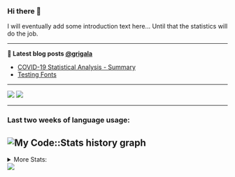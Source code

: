 ### Hi there 👋

I will eventually add some introduction text here... Until that the statistics will do the job. 

<!--
**grigala/grigala** is a ✨ _special_ ✨ repository because its `README.md` (this file) appears on your GitHub profile.

Here are some ideas to get you started:

- 🔭 I’m currently working on ...
- 🌱 I’m currently learning ...
- 👯 I’m looking to collaborate on ...
- 🤔 I’m looking for help with ...
- 💬 Ask me about ...
- 📫 How to reach me: ...
- 😄 Pronouns: ...
- ⚡ Fun fact: ...
-->

---

**📕 Latest blog posts [@grigala](https://grigala.github.io/blog/)**
<!-- BLOG-POST-LIST:START -->
- [COVID-19 Statistical Analysis - Summary](https://grigala.github.io/posts/2020/03/covid-19/)
- [Testing Fonts](https://grigala.github.io/posts/2019/12/testing-fonts/)
<!-- BLOG-POST-LIST:END -->

 ---
 
![](https://grigala-stats.vercel.app/api?username=grigala&count_private=true&show_icons=true&line_height=21&title_color=009930&icon_color=009930) ![](https://grigala-stats.vercel.app/api/top-langs/?username=grigala&layout=compact&title_color=009930)

<!-- images are not the same line
<p align = "center">
    <img src="https://github-readme-stats.vercel.app/api?username=grigala&count_private=true&show_icons=true&theme=dark&line_height=33" width="48%">
    <img src="https://github-readme-stats.vercel.app/api/top-langs/?username=grigala&layout=compact&theme=dark" width="48%">
</p> -->

---
### Last two weeks of language usage:

![My Code::Stats history graph](https://codestats-profile-readme.herokuapp.com/history-graph/grigala?max_languages=15)
---
<details>
<summary> More Stats: </summary>
  
<!--START_SECTION:waka-->
📊 **This Week I Spent My Time On** 

```text
⌚︎ Time Zone: Europe/Zurich

💬 Programming Languages: 
Java                     3 hrs               ██████████████░░░░░░░░░░░   56.29% 
Docker                   56 mins             ████░░░░░░░░░░░░░░░░░░░░░   17.74% 
YAML                     20 mins             █░░░░░░░░░░░░░░░░░░░░░░░░   6.5% 
Other                    18 mins             █░░░░░░░░░░░░░░░░░░░░░░░░   5.83% 
Bash                     12 mins             █░░░░░░░░░░░░░░░░░░░░░░░░   3.96%

🔥 Editors: 
IntelliJ                 3 hrs 16 mins       ███████████████░░░░░░░░░░   61.23% 
PyCharm                  1 hr 32 mins        ███████░░░░░░░░░░░░░░░░░░   28.88% 
Vim                      28 mins             ██░░░░░░░░░░░░░░░░░░░░░░░   8.86% 
VS Code                  3 mins              ░░░░░░░░░░░░░░░░░░░░░░░░░   1.04%

💻 Operating System: 
Mac                      3 hrs 17 mins       ███████████████░░░░░░░░░░   61.48% 
Windows                  1 hr 35 mins        ███████░░░░░░░░░░░░░░░░░░   29.92% 
Linux                    27 mins             ██░░░░░░░░░░░░░░░░░░░░░░░   8.6%

```

**I Mostly Code in Java** 

```text
Java                     6 repos             ████░░░░░░░░░░░░░░░░░░░░░   18.75% 
C++                      3 repos             ██░░░░░░░░░░░░░░░░░░░░░░░   9.38% 
Scala                    3 repos             ██░░░░░░░░░░░░░░░░░░░░░░░   9.38% 
Dart                     3 repos             ██░░░░░░░░░░░░░░░░░░░░░░░   9.38% 
Python                   2 repos             █░░░░░░░░░░░░░░░░░░░░░░░░   6.25%

```



<!--END_SECTION:waka-->
---
</details>

<img src="https://komarev.com/ghpvc/?username=grigala&color=009930"/>

<!-- an additional pinned repositiroes -->
<!-- ![ReadMe Card](https://grigala-stats.vercel.app/api/pin/?username=grigala&repo=3DMMDepthFitting&title_color=008800) -->
